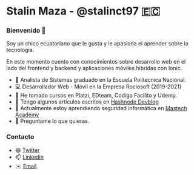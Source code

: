 # Stalin Maza - @stalinct97 🇪🇨

### Bienvenido 👋

Soy un chico ecuatoriano que le gusta y le apasiona el aprender sobre la tecnologia.

En este momento cuento con conocimientos sobre desarrollo web en el lado del frontend y backend y aplicaciones móviles hibridas con Ionic.

- 🏫 Analista de Sistemas graduado en la Escuela Politecnica Nacional.
- 💻 Desarrollador Web - Móvil en la Empresa Rociosoft (2019-2021)
- 🚀 He tomado cursos en Platzi, EDteam, Codigo Facilito y Udemy.
- 📰 Tengo algunos artículos escritos en [Hashnode Devblog](https://stalinmaza97.hashnode.dev)
- 🌱 Actualmente estoy aprendiendo seguridad informática en [Mastech Academy](https://educa.mastech.academy)
- 💬 Preguntame lo que quieras.

### Contacto

- 😄 [Twitter](https://twitter.com/stalinct97)
- 📫 [Linkedin](https://www.linkedin.com/in/stalinmazaepn18)
- ✉️ [Email](mailto:stalinct97@gmail.com)
<!--
**StalinMazaEpn/StalinMazaEpn** is a ✨ _special_ ✨ repository because its `README.md` (this file) appears on your GitHub profile.

Here are some ideas to get you started:

- 🔭 I’m currently working on ...
- 🌱 I’m currently learning ...
- 👯 I’m looking to collaborate on ...
- 🤔 I’m looking for help with ...
- 💬 Ask me about ...
- 📫 How to reach me: ...
- 😄 Pronouns: ...
- ⚡ Fun fact: ...
-->
